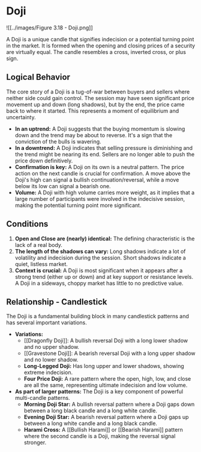 # Doji

![[../images/Figure 3.18 - Doji.png]]

A Doji is a unique candle that signifies indecision or a potential turning point in the market. It is formed when the opening and closing prices of a security are virtually equal. The candle resembles a cross, inverted cross, or plus sign.

## Logical Behavior

The core story of a Doji is a tug-of-war between buyers and sellers where neither side could gain control. The session may have seen significant price movement up and down (long shadows), but by the end, the price came back to where it started. This represents a moment of equilibrium and uncertainty.

- **In an uptrend:** A Doji suggests that the buying momentum is slowing down and the trend may be about to reverse. It's a sign that the conviction of the bulls is wavering.
- **In a downtrend:** A Doji indicates that selling pressure is diminishing and the trend might be nearing its end. Sellers are no longer able to push the price down definitively.
- **Confirmation is key:** A Doji on its own is a neutral pattern. The price action on the next candle is crucial for confirmation. A move above the Doji's high can signal a bullish continuation/reversal, while a move below its low can signal a bearish one.
- **Volume:** A Doji with high volume carries more weight, as it implies that a large number of participants were involved in the indecisive session, making the potential turning point more significant.

## Conditions

1.  **Open and Close are (nearly) identical:** The defining characteristic is the lack of a real body.
2.  **The length of the shadows can vary:** Long shadows indicate a lot of volatility and indecision during the session. Short shadows indicate a quiet, listless market.
3.  **Context is crucial:** A Doji is most significant when it appears after a strong trend (either up or down) and at key support or resistance levels. A Doji in a sideways, choppy market has little to no predictive value.

## Relationship - Candlestick

The Doji is a fundamental building block in many candlestick patterns and has several important variations.

- **Variations:**
    - [[Dragonfly Doji]]: A bullish reversal Doji with a long lower shadow and no upper shadow.
    - [[Gravestone Doji]]: A bearish reversal Doji with a long upper shadow and no lower shadow.
    - **Long-Legged Doji:** Has long upper and lower shadows, showing extreme indecision.
    - **Four Price Doji:** A rare pattern where the open, high, low, and close are all the same, representing ultimate indecision and low volume.
- **As part of larger patterns:** The Doji is a key component of powerful multi-candle patterns.
    - **Morning Doji Star:** A bullish reversal pattern where a Doji gaps down between a long black candle and a long white candle.
    - **Evening Doji Star:** A bearish reversal pattern where a Doji gaps up between a long white candle and a long black candle.
    - **Harami Cross:** A [[Bullish Harami]] or [[Bearish Harami]] pattern where the second candle is a Doji, making the reversal signal stronger.
